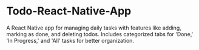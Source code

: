 # Todo-React-Native-App
A React Native app for managing daily tasks with features like adding, marking as done, and deleting todos. Includes categorized tabs for 'Done,' 'In Progress,' and 'All' tasks for better organization.
